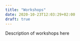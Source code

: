 ```yaml
---
title: "Workshops"
date: 2020-10-23T12:03:29+02:00
draft: true
---
```


Description of workshops here

